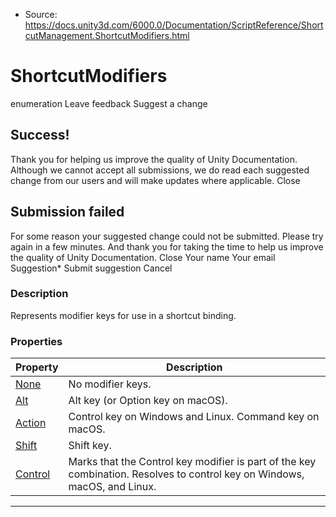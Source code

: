 * Source: https://docs.unity3d.com/6000.0/Documentation/ScriptReference/ShortcutManagement.ShortcutModifiers.html

# ShortcutModifiers
enumeration
Leave feedback
Suggest a change
## Success!
Thank you for helping us improve the quality of Unity Documentation. Although we cannot accept all submissions, we do read each suggested change from our users and will make updates where applicable.
Close
## Submission failed
For some reason your suggested change could not be submitted. Please <a>try again</a> in a few minutes. And thank you for taking the time to help us improve the quality of Unity Documentation.
Close
Your name Your email Suggestion* Submit suggestion
Cancel
### Description
Represents modifier keys for use in a shortcut binding.
### Properties
Property | Description  
---|---  
[None](https://docs.unity3d.com/6000.0/Documentation/ScriptReference/ShortcutManagement.ShortcutModifiers.None.html) | No modifier keys.  
[Alt](https://docs.unity3d.com/6000.0/Documentation/ScriptReference/ShortcutManagement.ShortcutModifiers.Alt.html) | Alt key (or Option key on macOS).  
[Action](https://docs.unity3d.com/6000.0/Documentation/ScriptReference/ShortcutManagement.ShortcutModifiers.Action.html) | Control key on Windows and Linux. Command key on macOS.  
[Shift](https://docs.unity3d.com/6000.0/Documentation/ScriptReference/ShortcutManagement.ShortcutModifiers.Shift.html) | Shift key.  
[Control](https://docs.unity3d.com/6000.0/Documentation/ScriptReference/ShortcutManagement.ShortcutModifiers.Control.html) | Marks that the Control key modifier is part of the key combination. Resolves to control key on Windows, macOS, and Linux.  
* * *
